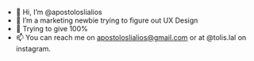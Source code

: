 - 👋 Hi, I’m @apostoloslialios
- 👀 I’m a marketing newbie trying to figure out UX Design 
- 💯 Trying to give 100%
- 📫 You can reach me on apostoloslialios@gmail.com or at @tolis.lal on instagram.

<!---
apostoloslialios/apostoloslialios is a ✨ special ✨ repository because its `README.md` (this file) appears on your GitHub profile.
You can click the Preview link to take a look at your changes.
--->
